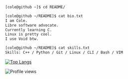 ```bash
[cole@github ~]$ cd README/

[cole@github ~/README]$ cat bio.txt
I am Cole.
Libre software advocate.
Currently learning C.
Linux is pretty cool.
I use Void btw.

[cole@github ~/README]$ cat skills.txt
Skills: C++ / Python / Git / Linux / CLI / Bash / VIM
```


[![Top Langs](https://github-readme-stats.vercel.app/api/top-langs/?username=colexdev&layout=compact)](https://github.com/anuraghazra/github-readme-stats)


<!---![GitHub stats](https://github-readme-stats.vercel.app/api?username=ColexDev&show_icons=true&count_private=true) --->

![Profile views](https://komarev.com/ghpvc/?username=colexdev&label=Profile%20views&color=0e75b6&style=flat) 
